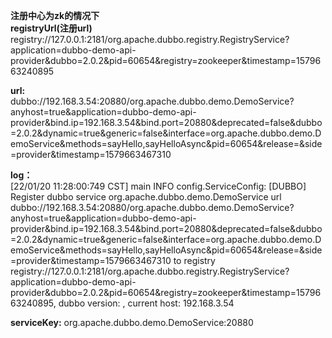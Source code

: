 





**注册中心为zk的情况下**  
**registryUrl(注册url)** 
registry://127.0.0.1:2181/org.apache.dubbo.registry.RegistryService?application=dubbo-demo-api-provider&dubbo=2.0.2&pid=60654&registry=zookeeper&timestamp=1579663240895

**url:**  
dubbo://192.168.3.54:20880/org.apache.dubbo.demo.DemoService?anyhost=true&application=dubbo-demo-api-provider&bind.ip=192.168.3.54&bind.port=20880&deprecated=false&dubbo=2.0.2&dynamic=true&generic=false&interface=org.apache.dubbo.demo.DemoService&methods=sayHello,sayHelloAsync&pid=60654&release=&side=provider&timestamp=1579663467310

**log：**   
[22/01/20 11:28:00:749 CST] main  INFO config.ServiceConfig:  [DUBBO] Register dubbo service org.apache.dubbo.demo.DemoService url dubbo://192.168.3.54:20880/org.apache.dubbo.demo.DemoService?anyhost=true&application=dubbo-demo-api-provider&bind.ip=192.168.3.54&bind.port=20880&deprecated=false&dubbo=2.0.2&dynamic=true&generic=false&interface=org.apache.dubbo.demo.DemoService&methods=sayHello,sayHelloAsync&pid=60654&release=&side=provider&timestamp=1579663467310 to registry registry://127.0.0.1:2181/org.apache.dubbo.registry.RegistryService?application=dubbo-demo-api-provider&dubbo=2.0.2&pid=60654&registry=zookeeper&timestamp=1579663240895, dubbo version: , current host: 192.168.3.54

**serviceKey:**
org.apache.dubbo.demo.DemoService:20880

